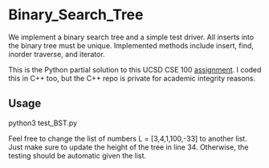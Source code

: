 # Binary_Search_Tree

We implement a binary search tree and a simple test driver. All inserts into the binary tree must be unique. 
Implemented methods include insert, find, inorder traverse, and iterator. 

This is the Python partial solution to this UCSD CSE 100 [assignment](https://sites.google.com/eng.ucsd.edu/cao100/programming-assignments/pa1-bst-and-kd-tree-in-c/part-1-binary-search-tree-in-c). I coded this in C++ too, but the C++ repo is private for academic integrity reasons.

## Usage

python3 test_BST.py

Feel free to change the list of numbers L = [3,4,1,100,-33] to another list. Just make sure to update the height of
the tree in line 34. Otherwise, the testing should be automatic given the list.



